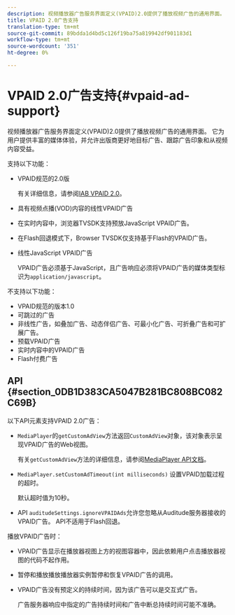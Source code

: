 ```yaml
---
description: 视频播放器广告服务界面定义(VPAID)2.0提供了播放视频广告的通用界面。 它为用户提供丰富的媒体体验，并允许出版商更好地目标广告、跟踪广告印象和从视频内容受益。
title: VPAID 2.0广告支持
translation-type: tm+mt
source-git-commit: 89bdda1d4bd5c126f19ba75a819942df901183d1
workflow-type: tm+mt
source-wordcount: '351'
ht-degree: 0%

---
```



# VPAID 2.0广告支持{#vpaid-ad-support}

视频播放器广告服务界面定义(VPAID)2.0提供了播放视频广告的通用界面。 它为用户提供丰富的媒体体验，并允许出版商更好地目标广告、跟踪广告印象和从视频内容受益。

支持以下功能：

* VPAID规范的2.0版

   有关详细信息，请参阅[IAB VPAID 2.0](https://www.iab.com/guidelines/digital-video-player-ad-interface-definition-vpaid-2-0/)。
* 具有视频点播(VOD)内容的线性VPAID广告
* 在实时内容中，浏览器TVSDK支持预放JavaScript VPAID广告。
* 在Flash回退模式下，Browser TVSDK仅支持基于Flash的VPAID广告。
* 线性JavaScript VPAID广告

   VPAID广告必须基于JavaScript，且广告响应必须将VPAID广告的媒体类型标识为`application/javascript`。

不支持以下功能：

* VPAID规范的版本1.0
* 可跳过的广告
* 非线性广告，如叠加广告、动态伴侣广告、可最小化广告、可折叠广告和可扩展广告。
* 预载VPAID广告
* 实时内容中的VPAID广告
* Flash付费广告

## API {#section_0DB1D383CA5047B281BC808BC082C69B}

以下API元素支持VPAID 2.0广告：

* `MediaPlayer`的`getCustomAdView`方法返回`CustomAdView`对象，该对象表示呈现VPAID广告的Web视图。

   有关`getCustomAdView`方法的详细信息，请参阅[MediaPlayer API文档](https://help.adobe.com/en_US/primetime/api/psdk/browser_tvsdk/AdobePSDK.MediaPlayer.html)。

* `MediaPlayer.setCustomAdTimeout(int milliseconds)` 设置VPAID加载过程的超时。

   默认超时值为10秒。

* API `auditudeSettings.ignoreVPAIDAds`允许您忽略从Auditude服务器接收的VPAID广告。 API不适用于Flash回退。

播放VPAID广告时：

* VPAID广告显示在播放器视图上方的视图容器中，因此依赖用户点击播放器视图的代码不起作用。
* 暂停和播放播放播放器实例暂停和恢复VPAID广告的调用。
* VPAID广告没有预定义的持续时间，因为该广告可以是交互式广告。

   广告服务器响应中指定的广告持续时间和广告中断总持续时间可能不准确。